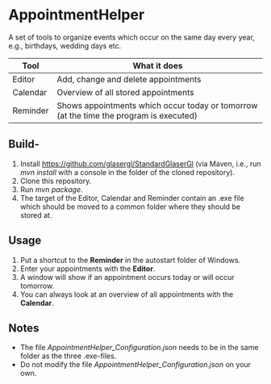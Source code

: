 # AppointmentHelper
A set of tools to organize events which occur on the same day every year, e.g., birthdays, wedding days etc.

Tool     | What it does
-------- | --------------------------------------------------------------------------------------
Editor   | Add, change and delete appointments
Calendar | Overview of all stored appointments
Reminder | Shows appointments which occur today or tomorrow (at the time the program is executed)

## Build-
1. Install https://github.com/glasergl/StandardGlaserGl (via Maven, i.e., run *mvn install* with a console in the folder of the cloned repository).
1. Clone this repository.
1. Run *mvn package*.
1. The target of the Editor, Calendar and Reminder contain an .exe file which should be moved to a common folder where they should be stored at.

## Usage
1. Put a shortcut to the **Reminder** in the autostart folder of Windows.
1. Enter your appointments with the **Editor**.
1. A window will show if an appointment occurs today or will occur tomorrow.
1. You can always look at an overview of all appointments with the **Calendar**.
  
## Notes
- The file *AppointmentHelper_Configuration.json* needs to be in the same folder as the three .exe-files.
- Do not modify the file *AppointmentHelper_Configuration.json* on your own.
